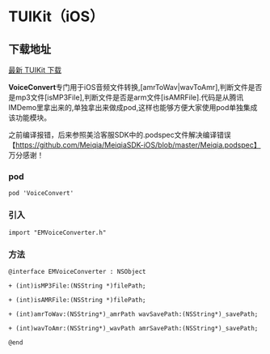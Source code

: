 # TUIKit（iOS）

## 下载地址

[最新 TUIKit 下载](https://imsdk-1252463788.cos.ap-guangzhou.myqcloud.com/4.6.100/TIM_SDK_TUIKIT_iOS_latest_framework.zip)


**VoiceConvert**专门用于iOS音频文件转换,[amrToWav|wavToAmr],判断文件是否是mp3文件[isMP3File],判断文件是否是arm文件[isAMRFile].代码是从腾讯IMDemo里拿出来的,单独拿出来做成pod,这样也能够方便大家使用pod单独集成该功能模块。


之前编译报错，后来参照美洽客服SDK中的.podspec文件解决编译错误【https://github.com/Meiqia/MeiqiaSDK-iOS/blob/master/Meiqia.podspec】
万分感谢！

### pod

```pod 'VoiceConvert'```

### 引入

```import "EMVoiceConverter.h"```

### 方法

```
@interface EMVoiceConverter : NSObject

+ (int)isMP3File:(NSString *)filePath;

+ (int)isAMRFile:(NSString *)filePath;

+ (int)amrToWav:(NSString*)_amrPath wavSavePath:(NSString*)_savePath;

+ (int)wavToAmr:(NSString*)_wavPath amrSavePath:(NSString*)_savePath;

@end
```

